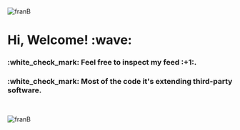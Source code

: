 <!--
**franbonafina/franbonafina** is a ✨ _special_ ✨ repository because its `README.md` (this file) appears on your GitHub profile.

Here are some ideas to get you started:

- 🔭 I’m currently working on ...
- 🌱 I’m currently learning ...
- 👯 I’m looking to collaborate on ...
- 🤔 I’m looking for help with ...
- 💬 Ask me about ...
- 📫 How to reach me: ...
- 😄 Pronouns: ...
- ⚡ Fun fact: ...
-->
<br/>
<p align="left"> <img src="https://komarev.com/ghpvc/?username=franbonafina" alt="franB" /></p>

<h1> Hi, Welcome! :wave:</h1>
<h3><strong> :white_check_mark: Feel free to inspect my feed :+1:.</strong></h3>
<h3><strong> :white_check_mark: Most of the code it's extending third-party software.</strong></h3>
<br/>

<p align="left"> <img src="https://github-readme-stats.vercel.app/api?username=franbonafina&show_icons=true&theme=radical&&include_all_commits=true&count_private=true&&show_owner=true" alt="franB" /></p>

